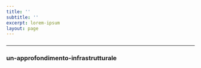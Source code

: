 ```yaml
---
title: ''
subtitle: ''
excerpt: lorem-ipsum
layout: page
---
```

### 
***

### un-approfondimento-infrastrutturale
